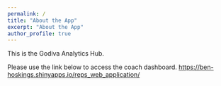 ```yaml
---
permalink: /
title: "About the App"
excerpt: "About the App"
author_profile: true
---
```


This is the Godiva Analytics Hub. 

Please use the link below to access the coach dashboard.
https://ben-hoskings.shinyapps.io/reps_web_application/